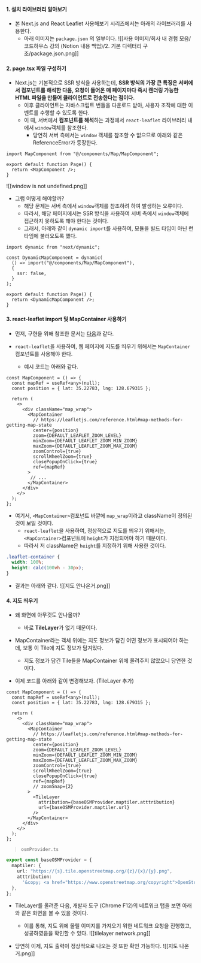 
#### 1. 설치 라이브러리 알아보기

- 본 Next.js and React Leaflet 사용해보기 시리즈에서는 아래의 라이브러리를 사용한다.
	- 아래 이미지는 `package.json` 의 일부이다.
![[사용 이미지/회사 내 경험 모음/코드하우스 강의 (Notion 내용 백업)/2. 기본 디렉터리 구조/package.json.png]]


#### 2. page.tsx 파일 구성하기

- Next.js는 기본적으로 SSR 방식을 사용하는데, **SSR 방식의 가장 큰 특징은 서버에서 컴포넌트를 해석한 다음, 요청이 들어온 매 페이지마다 즉시 렌더링 가능한 HTML 파일을 만들어 클라이언트로 전송한다는 점이다.** 
	- 이후 클라이언트는 자바스크립트 번들을 다운로드 받아, 사용자 조작에 대한 이벤트를 수행할 수 있도록 한다.
	- 이 때, 서버에서 **컴포넌트를 해석**하는 과정에서 `react-leaflet` 라이브러리 내에서 `window`객체를 참조한다.
		- 당연히 서버 측에서는 `window` 객체를 참조할 수 없으므로 아래와 같은 ReferenceError가 등장한다.

```tsx
import MapComponent from "@/components/Map/MapComponent";

export default function Page() {
  return <MapComponent />;
}
```
![[window is not undefined.png]]

- 그럼 어떻게 해야할까?
	- 해당 문제는 서버 측에서 `window`객체를 참조하려 하여 발생하는 오류이다.
	- 따라서, 해당 페이지에서는 SSR 방식을 사용하여 서버 측에서 `window`객체에 접근하지 못하도록 해야 한다는 것이다.
	- 그래서, 아래와 같이 `dynamic import`를 사용하여, 모듈을 빌드 타임이 아닌 런타임에 불러오도록 했다.
```tsx
import dynamic from "next/dynamic";

const DynamicMapComponent = dynamic(
  () => import("@/components/Map/MapComponent"),
  {
    ssr: false,
  }
);

export default function Page() {
  return <DynamicMapComponent />;
}
```


#### 3. react-leaflet import 및 MapContainer 사용하기

- 먼저, 구현을 위해 참조한 문서는 [다음](https://leafletjs.com/reference.html#map-methods-for-getting-map-state)과 같다.

- `react-leaflet`을 사용하여, 웹 페이지에 지도를 띄우기 위해서는 `MapContainer` 컴포넌트를 사용해야 한다.
	- 예시 코드는 아래와 같다.
```tsx
const MapComponent = () => {
  const mapRef = useRef<any>(null);
  const position = { lat: 35.22783, lng: 128.679315 };

  return (
    <>
      <div className="map_wrap">
        <MapContainer
          // https://leafletjs.com/reference.html#map-methods-for-getting-map-state
          center={position}
          zoom={DEFAULT_LEAFLET_ZOOM_LEVEL}
          minZoom={DEFAULT_LEAFLET_ZOOM_MIN_ZOOM}
          maxZoom={DEFAULT_LEAFLET_ZOOM_MAX_ZOOM}
          zoomControl={true}
          scrollWheelZoom={true}
          closePopupOnClick={true}
          ref={mapRef}
        >
         // ...
        </MapContainer>
      </div>
    </>
  );
};
```

- 여기서, `<MapContainer>`컴포넌트 바깥에 `map_wrap`이라고 className이 정의된 것이 보일 것이다.
	- `react-leaflet`을 사용하여, 정상적으로 지도를 띄우기 위해서는, `<MapContainer>`컴포넌트에 `height`가 지정되어야 하기 때문이다.
	- 따라서 저 className은 `height`를 지정하기 위해 사용한 것이다.
```css
.leaflet-container {
  width: 100%;
  height: calc(100vh - 30px);
}
```

- 결과는 아래와 같다.
![[지도 안나온거.png]]


#### 4. 지도 띄우기

- 왜 화면에 아무것도 안나올까?
	- 바로 **TileLayer**가 없기 때문이다.

- MapContainer라는 객체 위에는 지도 정보가 담긴 어떤 정보가 표시되어야 하는데, 보통 이 Tile에 지도 정보가 담겨있다. 
	- 지도 정보가 담긴 Tile들을 MapContainer 위에 올려주지 않았으니 당연한 것이다.

- 이제 코드를 아래와 같이 변경해보자. (TileLayer 추가)
```tsx
const MapComponent = () => {
  const mapRef = useRef<any>(null);
  const position = { lat: 35.22783, lng: 128.679315 };

  return (
    <>
      <div className="map_wrap">
        <MapContainer
          // https://leafletjs.com/reference.html#map-methods-for-getting-map-state
          center={position}
          zoom={DEFAULT_LEAFLET_ZOOM_LEVEL}
          minZoom={DEFAULT_LEAFLET_ZOOM_MIN_ZOOM}
          maxZoom={DEFAULT_LEAFLET_ZOOM_MAX_ZOOM}
          zoomControl={true}
          scrollWheelZoom={true}
          closePopupOnClick={true}
          ref={mapRef}
          // zoomSnap={2}
        >
          <TileLayer
            attribution={baseOSMProvider.maptiler.atttribution}
            url={baseOSMProvider.maptiler.url}
          />
        </MapContainer>
      </div>
    </>
  );
};
```

> `osmProvider.ts`
```ts
export const baseOSMProvider = {
  maptiler: {
    url: "https://{s}.tile.openstreetmap.org/{z}/{x}/{y}.png",
    atttribution:
      '&copy; <a href="https://www.openstreetmap.org/copyright">OpenStreetMap</a> contributors',
  },
};
```

- TileLayer를 올려준 다음, 개발자 도구 (Chrome F12)의 네트워크 탭을 보면 아래와 같은 화면을 볼 수 있을 것이다.
	- 이를 통해, 지도 위에 올릴 이미지를 가져오기 위한 네트워크 요청을 진행했고, 성공하였음을 확인할 수 있다.
![[tilelayer network.png]]

- 당연히 이제, 지도 출력이 정상적으로 나오는 것 또한 확인 가능하다.
![[지도 나온거.png]]